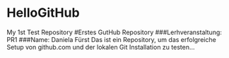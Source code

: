 # HelloGitHub
My 1st Test Repository
#Erstes GutHub Repository
###Lerhveranstaltung: PR1
###Name: Daniela Fürst
Das ist ein Repository, um das erfolgreiche Setup von github.com und der lokalen Git Installation zu testen...